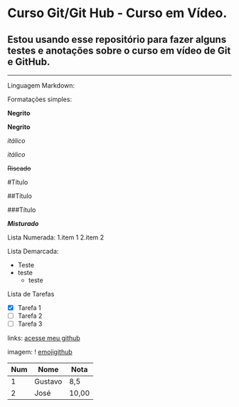  #                            Curso Git/Git Hub - Curso em Vídeo.
 Estou usando esse repositório para fazer alguns testes e anotações sobre o curso em vídeo de Git e GitHub.
---
***
Linguagem Markdown:

Formatações simples:

**Negrito**

__Negrito__

_itálico_

*itálico*

~~Riscado~~

#Título

##Título

###Título

__*Misturado*__

Lista Numerada:
1.item 1
2.item 2

Lista Demarcada:
* Teste
* teste
   * teste
   
Lista de Tarefas
- [x] Tarefa 1 
- [ ] Tarefa 2 
- [ ] Tarefa 3 

links:
 [acesse meu github](https://anaclaraok.github.io)

 imagem:
 ! [emojigithub](https://cdn1.iconfinder.com/data/icons/picons-social/57/github-256.png)

 Num | Nome | Nota 
 ---|---|---
 1 | Gustavo | 8,5
 2 | José | 10,00